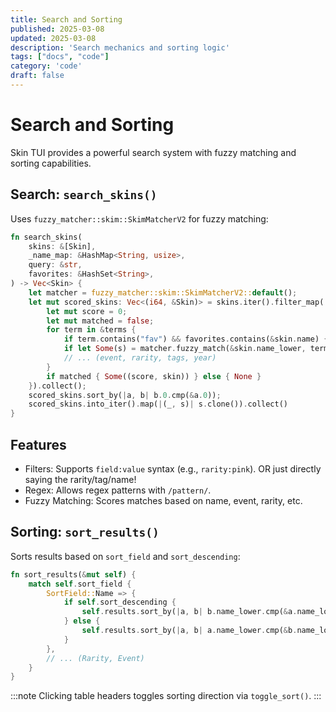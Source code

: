 ```yaml
---
title: Search and Sorting
published: 2025-03-08
updated: 2025-03-08
description: 'Search mechanics and sorting logic'
tags: ["docs", "code"]
category: 'code'
draft: false
---
```


# Search and Sorting

Skin TUI provides a powerful search system with fuzzy matching and sorting capabilities.

## Search: `search_skins()`

Uses `fuzzy_matcher::skim::SkimMatcherV2` for fuzzy matching:

```rust
fn search_skins(
    skins: &[Skin],
    _name_map: &HashMap<String, usize>,
    query: &str,
    favorites: &HashSet<String>,
) -> Vec<Skin> {
    let matcher = fuzzy_matcher::skim::SkimMatcherV2::default();
    let mut scored_skins: Vec<(i64, &Skin)> = skins.iter().filter_map(|skin| {
        let mut score = 0;
        let mut matched = false;
        for term in &terms {
            if term.contains("fav") && favorites.contains(&skin.name) { score += 1000; matched = true; }
            if let Some(s) = matcher.fuzzy_match(&skin.name_lower, term) { score += s; matched = true; }
            // ... (event, rarity, tags, year)
        }
        if matched { Some((score, skin)) } else { None }
    }).collect();
    scored_skins.sort_by(|a, b| b.0.cmp(&a.0));
    scored_skins.into_iter().map(|(_, s)| s.clone()).collect()
}
```

## Features

- Filters: Supports `field:value` syntax (e.g., `rarity:pink`). OR just directly saying the rarity/tag/name!
- Regex: Allows regex patterns with `/pattern/`.
- Fuzzy Matching: Scores matches based on name, event, rarity, etc.

## Sorting: `sort_results()`

Sorts results based on `sort_field` and `sort_descending`:

```rust
fn sort_results(&mut self) {
    match self.sort_field {
        SortField::Name => {
            if self.sort_descending {
                self.results.sort_by(|a, b| b.name_lower.cmp(&a.name_lower));
            } else {
                self.results.sort_by(|a, b| a.name_lower.cmp(&b.name_lower));
            }
        },
        // ... (Rarity, Event)
    }
}
```

:::note
Clicking table headers toggles sorting direction via `toggle_sort()`.
:::
